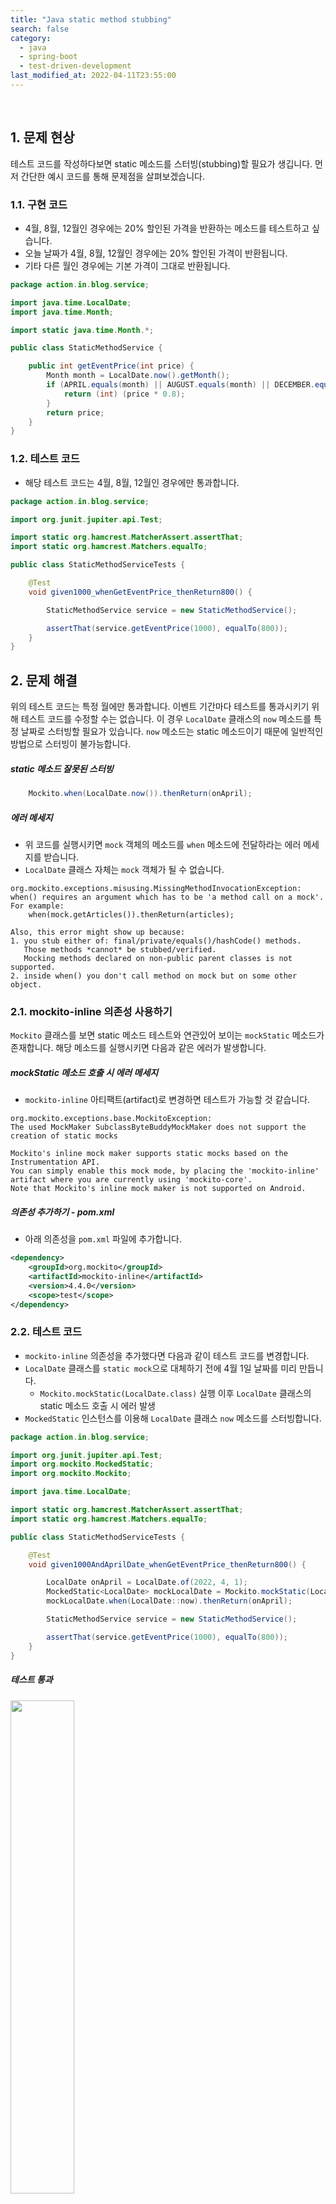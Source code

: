 ```yaml
---
title: "Java static method stubbing"
search: false
category:
  - java
  - spring-boot
  - test-driven-development
last_modified_at: 2022-04-11T23:55:00
---
```


<br>

## 1. 문제 현상

테스트 코드를 작성하다보면 static 메소드를 스터빙(stubbing)할 필요가 생깁니다. 
먼저 간단한 예시 코드를 통해 문제점을 살펴보겠습니다. 

### 1.1. 구현 코드

- 4월, 8월, 12월인 경우에는 20% 할인된 가격을 반환하는 메소드를 테스트하고 싶습니다.
- 오늘 날짜가 4월, 8월, 12월인 경우에는 20% 할인된 가격이 반환됩니다.
- 기타 다른 월인 경우에는 기본 가격이 그대로 반환됩니다.

```java
package action.in.blog.service;

import java.time.LocalDate;
import java.time.Month;

import static java.time.Month.*;

public class StaticMethodService {

    public int getEventPrice(int price) {
        Month month = LocalDate.now().getMonth();
        if (APRIL.equals(month) || AUGUST.equals(month) || DECEMBER.equals(month)) {
            return (int) (price * 0.8);
        }
        return price;
    }
}
```

### 1.2. 테스트 코드

- 해당 테스트 코드는 4월, 8월, 12월인 경우에만 통과합니다.

```java
package action.in.blog.service;

import org.junit.jupiter.api.Test;

import static org.hamcrest.MatcherAssert.assertThat;
import static org.hamcrest.Matchers.equalTo;

public class StaticMethodServiceTests {

    @Test
    void given1000_whenGetEventPrice_thenReturn800() {

        StaticMethodService service = new StaticMethodService();

        assertThat(service.getEventPrice(1000), equalTo(800));
    }
}
```

## 2. 문제 해결

위의 테스트 코드는 특정 월에만 통과합니다. 
이벤트 기간마다 테스트를 통과시키기 위해 테스트 코드를 수정할 수는 없습니다. 
이 경우 `LocalDate` 클래스의 `now` 메소드를 특정 날짜로 스터빙할 필요가 있습니다. 
`now` 메소드는 static 메소드이기 때문에 일반적인 방법으로 스터빙이 불가능합니다.

##### static 메소드 잘못된 스터빙

```java
    Mockito.when(LocalDate.now()).thenReturn(onApril);
```

##### 에러 메세지

- 위 코드를 실행시키면 `mock` 객체의 메소드를 `when` 메소드에 전달하라는 에러 메세지를 받습니다.
- `LocalDate` 클래스 자체는 `mock` 객체가 될 수 없습니다.

```
org.mockito.exceptions.misusing.MissingMethodInvocationException: 
when() requires an argument which has to be 'a method call on a mock'.
For example:
    when(mock.getArticles()).thenReturn(articles);

Also, this error might show up because:
1. you stub either of: final/private/equals()/hashCode() methods.
   Those methods *cannot* be stubbed/verified.
   Mocking methods declared on non-public parent classes is not supported.
2. inside when() you don't call method on mock but on some other object.
```

### 2.1. mockito-inline 의존성 사용하기 

`Mockito` 클래스를 보면 static 메소드 테스트와 연관있어 보이는 `mockStatic` 메소드가 존재합니다. 
해당 메소드를 실행시키면 다음과 같은 에러가 발생합니다.

##### mockStatic 메소드 호출 시 에러 메세지

- `mockito-inline` 아티팩트(artifact)로 변경하면 테스트가 가능할 것 같습니다.

```
org.mockito.exceptions.base.MockitoException: 
The used MockMaker SubclassByteBuddyMockMaker does not support the creation of static mocks

Mockito's inline mock maker supports static mocks based on the Instrumentation API.
You can simply enable this mock mode, by placing the 'mockito-inline' artifact where you are currently using 'mockito-core'.
Note that Mockito's inline mock maker is not supported on Android.
```

##### 의존성 추가하기 - pom.xml

- 아래 의존성을 `pom.xml` 파일에 추가합니다.

```xml
<dependency>
    <groupId>org.mockito</groupId>
    <artifactId>mockito-inline</artifactId>
    <version>4.4.0</version>
    <scope>test</scope>
</dependency>
```

### 2.2. 테스트 코드

- `mockito-inline` 의존성을 추가했다면 다음과 같이 테스트 코드를 변경합니다.
- `LocalDate` 클래스를 `static mock`으로 대체하기 전에 4월 1일 날짜를 미리 만듭니다.
    - `Mockito.mockStatic(LocalDate.class)` 실행 이후 `LocalDate` 클래스의 static 메소드 호출 시 에러 발생
- `MockedStatic` 인스턴스를 이용해 `LocalDate` 클래스 `now` 메소드를 스터빙합니다.

```java
package action.in.blog.service;

import org.junit.jupiter.api.Test;
import org.mockito.MockedStatic;
import org.mockito.Mockito;

import java.time.LocalDate;

import static org.hamcrest.MatcherAssert.assertThat;
import static org.hamcrest.Matchers.equalTo;

public class StaticMethodServiceTests {

    @Test
    void given1000AndAprilDate_whenGetEventPrice_thenReturn800() {

        LocalDate onApril = LocalDate.of(2022, 4, 1);
        MockedStatic<LocalDate> mockLocalDate = Mockito.mockStatic(LocalDate.class);
        mockLocalDate.when(LocalDate::now).thenReturn(onApril);

        StaticMethodService service = new StaticMethodService();

        assertThat(service.getEventPrice(1000), equalTo(800));
    }
}
```

##### 테스트 통과

<p align="left">
  <img src="/images/how-to-stub-java-static-method-1.JPG" width="45%" class="image__border">
</p>

## 3. static method stubbing 주의 사항

static 메소드를 스터빙하면 다른 테스트 코드에서 문제가 발생합니다. 
인스턴스를 `mock`으로 만든 것이 아니기 때문에 일회성으로 사용되는 것이 아니라 다음 테스트들까지 영향을 미칩니다. 
8월에도 가격이 정상적으로 할인되는지 테스트 코드를 하나 추가해보았습니다. 

### 3.1. 8월 이벤트 할인 금액 확인 테스트 코드 추가

```java
package action.in.blog.service;

import org.junit.jupiter.api.Test;
import org.mockito.MockedStatic;
import org.mockito.Mockito;

import java.time.LocalDate;

import static org.hamcrest.MatcherAssert.assertThat;
import static org.hamcrest.Matchers.equalTo;

public class StaticMethodServiceTests {

    @Test
    void given1000AndAprilDate_whenGetEventPrice_thenReturn800() {

        LocalDate onApril = LocalDate.of(2022, 4, 1);
        MockedStatic<LocalDate> mockLocalDate = Mockito.mockStatic(LocalDate.class);
        mockLocalDate.when(LocalDate::now).thenReturn(onApril);

        StaticMethodService service = new StaticMethodService();

        assertThat(service.getEventPrice(1000), equalTo(800));
    }

    @Test
    void given1000AndAugustDate_whenGetEventPrice_thenReturn800() {

        LocalDate onAugust = LocalDate.of(2022, 8, 1);
        MockedStatic<LocalDate> mockLocalDate = Mockito.mockStatic(LocalDate.class);
        mockLocalDate.when(LocalDate::now).thenReturn(onAugust);

        StaticMethodService service = new StaticMethodService();

        assertThat(service.getEventPrice(1000), equalTo(800));
    }
}
```

##### 테스트 실패

<p align="left">
  <img src="/images/how-to-stub-java-static-method-2.JPG" width="45%" class="image__border">
</p>

##### 에러 메세지

```
org.mockito.exceptions.base.MockitoException: 
For java.time.LocalDate, static mocking is already registered in the current thread

To create a new mock, the existing static mock registration must be deregistered

	at action.in.blog.service.StaticMethodServiceTests.given1000AndAprilDate_whenGetEventPrice_thenReturn800(StaticMethodServiceTests.java:18)
	at java.base/jdk.internal.reflect.NativeMethodAccessorImpl.invoke0(Native Method)
	at java.base/jdk.internal.reflect.NativeMethodAccessorImpl.invoke(NativeMethodAccessorImpl.java:62)
    ...
```

### 3.2. 테스트 충돌 문제 해결

- 테스트마다 사용한 클래스 `static mock`을 해제합니다.

```java
package action.in.blog.service;

import org.junit.jupiter.api.Test;
import org.mockito.MockedStatic;
import org.mockito.Mockito;

import java.time.LocalDate;

import static org.hamcrest.MatcherAssert.assertThat;
import static org.hamcrest.Matchers.equalTo;

public class StaticMethodServiceTests {

    @Test
    void given1000AndAprilDate_whenGetEventPrice_thenReturn800() {

        LocalDate onApril = LocalDate.of(2022, 4, 1);
        MockedStatic<LocalDate> mockLocalDate = Mockito.mockStatic(LocalDate.class);
        mockLocalDate.when(LocalDate::now).thenReturn(onApril);

        StaticMethodService service = new StaticMethodService();

        assertThat(service.getEventPrice(1000), equalTo(800));

        mockLocalDate.close();
    }

    @Test
    void given1000AndAugustDate_whenGetEventPrice_thenReturn800() {

        LocalDate onAugust = LocalDate.of(2022, 8, 1);
        MockedStatic<LocalDate> mockLocalDate = Mockito.mockStatic(LocalDate.class);
        mockLocalDate.when(LocalDate::now).thenReturn(onAugust);

        StaticMethodService service = new StaticMethodService();

        assertThat(service.getEventPrice(1000), equalTo(800));

        mockLocalDate.close();
    }
}
```

##### 테스트 성공

<p align="left">
  <img src="/images/how-to-stub-java-static-method-3.JPG" width="45%" class="image__border">
</p>


### 3.3. 테스트 코드 정리

- 테스트 코드를 정리하였습니다. 
- 필요한 날짜들은 미리 만듭니다.
- 테스트 실행 전 `LocalDate` 클래스를 `static mock`으로 만듭니다.
- 테스트 코드마다 필요한 결과 값을 스터빙합니다.
- 테스트 종료 후 사용한 `static mock`을 해제합니다.

```java
package action.in.blog.service;

import org.junit.jupiter.api.AfterEach;
import org.junit.jupiter.api.BeforeEach;
import org.junit.jupiter.api.Test;
import org.mockito.MockedStatic;
import org.mockito.Mockito;

import java.time.LocalDate;

import static org.hamcrest.MatcherAssert.assertThat;
import static org.hamcrest.Matchers.equalTo;

public class StaticMethodServiceTests {

    LocalDate onApril = LocalDate.of(2022, 4, 1);
    LocalDate onAugust = LocalDate.of(2022, 8, 1);

    MockedStatic<LocalDate> mockLocalDate;

    StaticMethodService service;

    @BeforeEach
    void setUp() {
        mockLocalDate = Mockito.mockStatic(LocalDate.class);
        service = new StaticMethodService();
    }

    @AfterEach
    void afterEach() {
        mockLocalDate.close();
    }

    @Test
    void given1000AndAprilDate_whenGetEventPrice_thenReturn800() {

        mockLocalDate.when(LocalDate::now).thenReturn(onApril);

        assertThat(service.getEventPrice(1000), equalTo(800));
    }

    @Test
    void given1000AndAugustDate_whenGetEventPrice_thenReturn800() {

        mockLocalDate.when(LocalDate::now).thenReturn(onAugust);

        assertThat(service.getEventPrice(1000), equalTo(800));
    }
}
```

#### TEST CODE REPOSITORY
- <https://github.com/Junhyunny/blog-in-action/tree/master/2022-04-11-how-to-stub-java-static-method>
